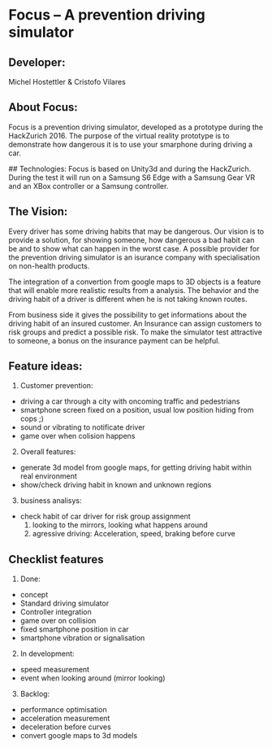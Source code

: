 # Focus – A prevention driving simulator

## Developer:
Michel Hostettler & Cristofo Vilares

## About Focus:
Focus is a prevention driving simulator, developed as a prototype during the HackZurich 2016.
The purpose of the virtual reality prototype is to demonstrate how dangerous it is to use your smarphone during driving a car.

## Technologies:
Focus is based on Unity3d and during the HackZurich. During the test it will run on a Samsung S6 Edge with a Samsung Gear VR and an XBox controller or a Samsung controller. 

## The Vision:
Every driver has some driving habits that may be dangerous. Our vision is to provide a solution, for showing someone, how dangerous a bad habit can be and to show what can happen in the worst case. A possible provider for the prevention driving simulator is an isurance company with specialisation on non-health products.

The integration of a convertion from google maps to 3D objects is a feature that will enable more realistic results from a analysis. The behavior and the driving habit of a driver is different when he is not taking known routes.  

From business side it gives the possibility to get informations about the driving habit of an insured customer. An Insurance can assign customers to risk groups and predict a possible risk. To make the simulator test attractive to someone, a bonus on the insurance payment can be helpful.

## Feature ideas:
1. Customer prevention:
  - driving a car through a city with oncoming traffic and pedestrians
  - smartphone screen fixed on a position, usual low position hiding from cops ;)
  - sound or vibrating to notificate driver
  - game over when colision happens
2. Overall features:
  - generate 3d model from google maps, for getting driving habit within real environment
  - show/check driving habit in known and unknown regions
3. business analisys:
  - check habit of car driver for risk group assignment
    1. looking to the mirrors, looking what happens around
    2. agressive driving: Acceleration, speed, braking before curve

## Checklist features
1. Done:
  - concept
  - Standard driving simulator 
  - Controller integration
  - game over on collision
  - fixed smartphone position in car
  - smartphone vibration or signalisation
2. In development:
  - speed measurement
  - event when looking around (mirror looking)
3. Backlog:
  - performance optimisation
  - acceleration measurement
  - deceleration before curves
  - convert google maps to 3d models 
